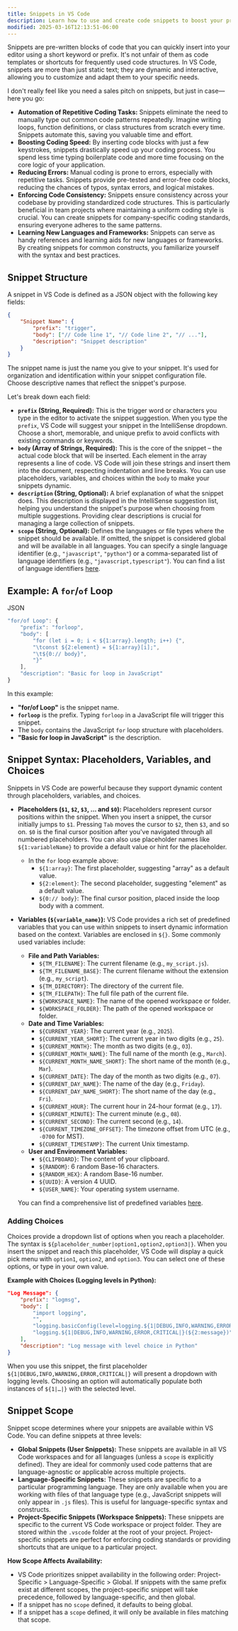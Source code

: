 ```yaml
---
title: Snippets in VS Code
description: Learn how to use and create code snippets to boost your productivity with reusable code templates
modified: 2025-03-16T12:13:51-06:00
---
```


Snippets are pre-written blocks of code that you can quickly insert into your editor using a short keyword or prefix. It's not unfair of them as code templates or shortcuts for frequently used code structures. In VS Code, snippets are more than just static text; they are dynamic and interactive, allowing you to customize and adapt them to your specific needs.

I don't really feel like you need a sales pitch on snippets, but just in case—here you go:

- **Automation of Repetitive Coding Tasks:** Snippets eliminate the need to manually type out common code patterns repeatedly. Imagine writing loops, function definitions, or class structures from scratch every time. Snippets automate this, saving you valuable time and effort.
- **Boosting Coding Speed:** By inserting code blocks with just a few keystrokes, snippets drastically speed up your coding process. You spend less time typing boilerplate code and more time focusing on the core logic of your application.
- **Reducing Errors:** Manual coding is prone to errors, especially with repetitive tasks. Snippets provide pre-tested and error-free code blocks, reducing the chances of typos, syntax errors, and logical mistakes.
- **Enforcing Code Consistency:** Snippets ensure consistency across your codebase by providing standardized code structures. This is particularly beneficial in team projects where maintaining a uniform coding style is crucial. You can create snippets for company-specific coding standards, ensuring everyone adheres to the same patterns.
- **Learning New Languages and Frameworks:** Snippets can serve as handy references and learning aids for new languages or frameworks. By creating snippets for common constructs, you familiarize yourself with the syntax and best practices.

## Snippet Structure

A snippet in VS Code is defined as a JSON object with the following key fields:

```json
{
	"Snippet Name": {
		"prefix": "trigger",
		"body": ["// Code line 1", "// Code line 2", "// ..."],
		"description": "Snippet description"
	}
}
```

The snippet name is just the name you give to your snippet. It's used for organization and identification within your snippet configuration file. Choose descriptive names that reflect the snippet's purpose.

Let's break down each field:

- **`prefix` (String, Required):** This is the trigger word or characters you type in the editor to activate the snippet suggestion. When you type the `prefix`, VS Code will suggest your snippet in the IntelliSense dropdown. Choose a short, memorable, and unique prefix to avoid conflicts with existing commands or keywords.
- **`body` (Array of Strings, Required):** This is the core of the snippet – the actual code block that will be inserted. Each element in the array represents a line of code. VS Code will join these strings and insert them into the document, respecting indentation and line breaks. You can use placeholders, variables, and choices within the `body` to make your snippets dynamic.
- **`description` (String, Optional):** A brief explanation of what the snippet does. This description is displayed in the IntelliSense suggestion list, helping you understand the snippet's purpose when choosing from multiple suggestions. Providing clear descriptions is crucial for managing a large collection of snippets.
- **`scope` (String, Optional):** Defines the languages or file types where the snippet should be available. If omitted, the snippet is considered global and will be available in all languages. You can specify a single language identifier (e.g., `"javascript"`, `"python"`) or a comma-separated list of language identifiers (e.g., `"javascript,typescript"`). You can find a list of language identifiers [here](https://www.google.com/url?sa=E&source=gmail&q=https://code.visualstudio.com/docs/languages/identifiers&authuser=1).

## Example: A `for`/`of` Loop

JSON

```ts
"for/of Loop": {
    "prefix": "forloop",
    "body": [
        "for (let i = 0; i < ${1:array}.length; i++) {",
        "\tconst ${2:element} = ${1:array}[i];",
        "\t${0:// body}",
        "}"
    ],
    "description": "Basic for loop in JavaScript"
}
```

In this example:

- **"for/of Loop"** is the snippet name.
- **`forloop`** is the prefix. Typing `forloop` in a JavaScript file will trigger this snippet.
- The `body` contains the JavaScript `for` loop structure with placeholders.
- **"Basic for loop in JavaScript"** is the description.

## Snippet Syntax: Placeholders, Variables, and Choices

Snippets in VS Code are powerful because they support dynamic content through placeholders, variables, and choices.

- **Placeholders (`$1`, `$2`, `$3`, … and `$0`):** Placeholders represent cursor positions within the snippet. When you insert a snippet, the cursor initially jumps to `$1`. Pressing `Tab` moves the cursor to `$2`, then `$3`, and so on. `$0` is the final cursor position after you've navigated through all numbered placeholders. You can also use placeholder names like `${1:variableName}` to provide a default value or hint for the placeholder.
  - In the `for` loop example above:
    - `${1:array}`: The first placeholder, suggesting "array" as a default value.
    - `${2:element}`: The second placeholder, suggesting "element" as a default value.
    - `${0:// body}`: The final cursor position, placed inside the loop body with a comment.
- **Variables (`${variable_name}`):** VS Code provides a rich set of predefined variables that you can use within snippets to insert dynamic information based on the context. Variables are enclosed in `${}`. Some commonly used variables include:
  - **File and Path Variables:**
    - `${TM_FILENAME}`: The current filename (e.g., `my_script.js`).
    - `${TM_FILENAME_BASE}`: The current filename without the extension (e.g., `my_script`).
    - `${TM_DIRECTORY}`: The directory of the current file.
    - `${TM_FILEPATH}`: The full file path of the current file.
    - `${WORKSPACE_NAME}`: The name of the opened workspace or folder.
    - `${WORKSPACE_FOLDER}`: The path of the opened workspace or folder.
  - **Date and Time Variables:**
    - `${CURRENT_YEAR}`: The current year (e.g., `2025`).
    - `${CURRENT_YEAR_SHORT}`: The current year in two digits (e.g., `25`).
    - `${CURRENT_MONTH}`: The month as two digits (e.g., `03`).
    - `${CURRENT_MONTH_NAME}`: The full name of the month (e.g., `March`).
    - `${CURRENT_MONTH_NAME_SHORT}`: The short name of the month (e.g., `Mar`).
    - `${CURRENT_DATE}`: The day of the month as two digits (e.g., `07`).
    - `${CURRENT_DAY_NAME}`: The name of the day (e.g., `Friday`).
    - `${CURRENT_DAY_NAME_SHORT}`: The short name of the day (e.g., `Fri`).
    - `${CURRENT_HOUR}`: The current hour in 24-hour format (e.g., `17`).
    - `${CURRENT_MINUTE}`: The current minute (e.g., `08`).
    - `${CURRENT_SECOND}`: The current second (e.g., `14`).
    - `${CURRENT_TIMEZONE_OFFSET}`: The timezone offset from UTC (e.g., `-0700` for MST).
    - `${CURRENT_TIMESTAMP}`: The current Unix timestamp.
  - **User and Environment Variables:**
    - `${CLIPBOARD}`: The content of your clipboard.
    - `${RANDOM}`: 6 random Base-16 characters.
    - `${RANDOM_HEX}`: A random Base-16 number.
    - `${UUID}`: A version 4 UUID.
    - `${USER_NAME}`: Your operating system username.

  You can find a comprehensive list of predefined variables [here](https://www.google.com/search?q=https://code.visualstudio.com/docs/editor/userdefinedsnippets%23_variables&authuser=1).

### Adding Choices

Choices provide a dropdown list of options when you reach a placeholder. The syntax is `${placeholder_number|option1,option2,option3|}`. When you insert the snippet and reach this placeholder, VS Code will display a quick pick menu with `option1`, `option2`, and `option3`. You can select one of these options, or type in your own value.

  **Example with Choices (Logging levels in Python):**

  ```JSON
  "Log Message": {
      "prefix": "logmsg",
      "body": [
          "import logging",
          "",
          "logging.basicConfig(level=logging.${1|DEBUG,INFO,WARNING,ERROR,CRITICAL|})",
          "logging.${1|DEBUG,INFO,WARNING,ERROR,CRITICAL|}(${2:message})"
      ],
      "description": "Log message with level choice in Python"
  }
  ```

  When you use this snippet, the first placeholder `${1|DEBUG,INFO,WARNING,ERROR,CRITICAL|}` will present a dropdown with logging levels. Choosing an option will automatically populate both instances of `${1|…|}` with the selected level.

## Snippet Scope

Snippet scope determines where your snippets are available within VS Code. You can define snippets at three levels:

- **Global Snippets (User Snippets):** These snippets are available in all VS Code workspaces and for all languages (unless a `scope` is explicitly defined). They are ideal for commonly used code patterns that are language-agnostic or applicable across multiple projects.
- **Language-Specific Snippets:** These snippets are specific to a particular programming language. They are only available when you are working with files of that language type (e.g., JavaScript snippets will only appear in `.js` files). This is useful for language-specific syntax and constructs.
- **Project-Specific Snippets (Workspace Snippets):** These snippets are specific to the current VS Code workspace or project folder. They are stored within the `.vscode` folder at the root of your project. Project-specific snippets are perfect for enforcing coding standards or providing shortcuts that are unique to a particular project.

**How Scope Affects Availability:**

- VS Code prioritizes snippet availability in the following order: Project-Specific > Language-Specific > Global. If snippets with the same prefix exist at different scopes, the project-specific snippet will take precedence, followed by language-specific, and then global.
- If a snippet has no `scope` defined, it defaults to being global.
- If a snippet has a `scope` defined, it will only be available in files matching that scope.

